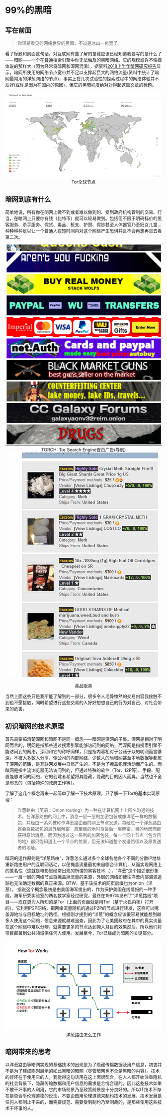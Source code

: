 # 99%的黑暗

## 写在前面

>你轻易看见的网络世界的黑暗，不过是冰山一角罢了。

看了标题和前面这句话，对互联网有些了解的童鞋应该已经知道我要写的是什么了——暗网——一个在普通搜索引擎中你无法触及的黑暗网络。它的规模或许不像媒体说的那样大（因为经常将暗网和深网混淆），据资料[2018上半年暗网研究报告](https://paper.seebug.org/686/)显示，暗网所使用的网络节点宽带并不足以支撑起巨大的网络流量(资料中统计了暗网最常用的洋葱网络的节点)，事实上在几次试验性的探索过程中的网络体验并不友好(或许是因为在国内的原因)，但它的黑暗程度绝对对得起这篇文章的标题。

<div style="text-align:center">
<img src="images/tor.png" />
Tor全球节点

</div>

## 暗网到底有什么

简单地说，所有你在明网上做不到或者难以做到的、受到政府机构管制的交易、行当，在暗网上只要你有钱（比特币）就可以轻易做到。包括但不限于明码标价的黑客服务、杀手服务、假货、毒品、枪支、护照、假钞甚至人体器官乃至妇女儿童...种种种种足以让一个普通人在短时间内对这个网络产生恐惧并且不会再想再进去看第二次。
<div style="text-align:center">
<img src="images/dark.png"/>
TORCH: Tor Search Engine首页广告(导航)

<img src="images/sellmeth.png"/>

毒品贩卖

</div>

当然上面这些只是我所能了解到的一部分，很多令人毛骨悚然的交易内容我接触不到也不愿接触，同时希望进行这些交易的人好好想想自己的行为对自己、对社会带来的危害。


## 初识暗网的技术原理

首先需要搞清楚深网和暗网不是同一概念——暗网是深网的子集。深网是相对于明网而言的，明网是指那些通过搜索引擎能够访问到的网络，而深网是指搜索引擎不能访问到的网络，深网和它的称呼同样，只是指内容相对于公诸于众的明网而言够深，不被大多数人分享，像公司的内部网络、少数人的局域网甚至本地数据等都属于深网的范畴，是互联网发展中自然产生的，不是为了掩盖犯罪活动而产生的。而暗网是指主流浏览器无法访问到的，但通过特殊的软件（Tor、I2P等）、手段、配置能够访问的网络，它的创建者希望将其隐藏，隐藏的目的因人而异，当然也不全是邪恶的（包括特殊的政府工作等）。

了解了这几个概念再来一起简单了解一下技术原理，只了解一下Tor的基本实现原理：

>洋葱路由（英语：Onion routing）为一种在计算机网上上匿名沟通的技术。在洋葱路由的网上中，消息一层一层的加密包装成像洋葱一样的数据包，并经由一系列被称作洋葱路由器的网上节点发送，每经过一个洋葱路由器会将数据包的最外层解密，直至目的地时将最后一层解密，目的地因而能获得原始消息。而因为透过这一系列的加密包装，每一个网上节点（包含目的地）都只能知道上一个节点的位置，但无法知道整个发送路径以及原发送者的地址。

暗网的运作原则是“洋葱路由”，洋葱怎么通过多个全球各地各个不同的分散IP地址重新路由用户的互联网活动，以便掩盖流量最初来自哪台计算机，从而实现网络上的匿名性（这就是电影里经常出现的所谓的黑客技术...），“洋葱”这个描述很形象——一层一层的网络节点将掩盖掉流量的来源，外层的网络即使往洋葱内部溯源追踪也无法确定数据的真正来源。BTW，基于该技术的网页后缀也为onion（洋葱）。
据说这个概念最初是由美国海军提出的，作为保护美国在线情报的一种手段。海军研究实验室的两名数学家经过研究，最终在1997年发布了“洋葱路线”项目——现在更为人所知的是Tor（上面的页面就是用Tor（基于火狐内核）打开的），它利用P2P网络，把网络流量随机的通过P2P的节点进行转发，这样可以掩盖源地址与目标地址的路径。根据刚才提到的“洋葱”的概念应该很容易就能想到越多人使用这个网络，信息来源就越难追查，因此为了让美国政府在其中的真实流量在这个网络中难以分辨，就需要更多的节点达到掩人耳目的效果然后，所以他们将项目部署到公共领域供任何人使用。发展至今，Tor已经成为暗网的关键部分。
<div style="text-align:center">
<img src="images/TOR2.jpg"/>
洋葱路由怎么工作
</div>

## 暗网带来的思考

以洋葱路由等暗网实现的基础技术的出现是为了隐藏传输数据及用户信息，初衷并不是为了建成刚刚展示的如此黑暗的暗网（尽管暗网也不全是黑暗的内容）。技术的好坏在于使用它的人，我觉得这句话用在这上面很契合，在人人都开始注重隐私的社会背景下，隐藏传输数据和用户信息的需求是合情合理的，因此这些技术如果不被干坏事的人利用，它的市场前景乃至政策前景是十分良好的。所以IT技术不存在是否合乎伦理道德的说法，不要企图用伦理道德来制约技术的发展，技术发展是任何人都制止不来的，而需要规范、需要受到制约乃至制裁的，是那些使用这些技术干坏事的人。